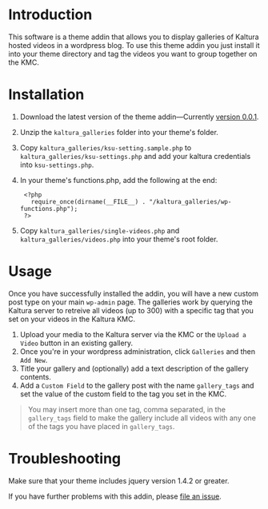 # Introduction

This software is a theme addin that allows you to display galleries of Kaltura hosted videos in a wordpress blog.  To use this theme addin you just install it into your theme directory and tag the videos you want to group together on the KMC.

# Installation

1. Download the latest version of the theme addin&mdash;Currently [version 0.0.1](https://github.com/kaltura/kaltura_galleries/zipball/v0.0.1).
2. Unzip the `kaltura_galleries` folder into your theme's folder.
3. Copy `kaltura_galleries/ksu-setting.sample.php` to `kaltura_galleries/ksu-settings.php` and add your kaltura credentials into `ksu-settings.php`.
4. In your theme's functions.php, add the following at the end:

        <?php 
          require_once(dirname(__FILE__) . "/kaltura_galleries/wp-functions.php");
        ?>

5. Copy `kaltura_galleries/single-videos.php` and `kaltura_galleries/videos.php` into your theme's root folder.

# Usage

Once you have successfully installed the addin, you will have a new custom post type on your main `wp-admin` page.  The galleries work by querying the Kaltura server to retreive all videos (up to 300) with a specific tag that you set on your videos in the Kaltura KMC.

1. Upload your media to the Kaltura server via the KMC or the `Upload a Video` button in an existing gallery.
1. Once you're in your wordpress administration, click `Galleries` and then `Add New`.
2. Title your gallery and (optionally) add a text description of the gallery contents.
3. Add a `Custom Field` to the gallery post with the name `gallery_tags` and set the value of the custom field to the tag you set in the KMC.
> You may insert more than one tag, comma separated, in the `gallery_tags` field to make the gallery include all videos with any one of the tags you have placed in `gallery_tags`.

# Troubleshooting

Make sure that your theme includes jquery version 1.4.2 or greater.

If you have further problems with this addin, please [file an issue](https://github.com/kaltura/kaltura_galleries/issues).
